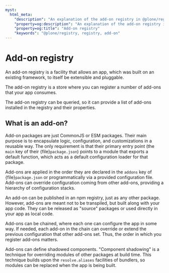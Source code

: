 ```yaml
---
myst:
  html_meta:
    "description": "An explanation of the add-on registry in @plone/registry"
    "property=og:description": "An explanation of the add-on registry in @plone/registry"
    "property=og:title": "Add-on registry"
    "keywords": "@plone/registry, registry, add-on"
---
```


# Add-on registry

An add-on registry is a facility that allows an app, which was built on an existing framework, to itself be extensible and pluggable.

The add-on registry is a store where you can register a number of add-ons that your app consumes.

The add-on registry can be queried, so it can provide a list of add-ons installed in the registry and their properties.


## What is an add-on?

Add-on packages are just CommonJS or ESM packages.
Their main purpose is to encapsulate logic, configuration, and customizations in a reusable way.
The only requirement is that their primary entry point (the `main` key of their {file}`package.json`) points to a module that exports a default function, which acts as a default configuration loader for that package.

Add-ons are applied in the order they are declared in the `addons` key of {file}`package.json` or programmatically via a provided configuration file.
Add-ons can override configuration coming from other add-ons, providing a hierarchy of configuration stacks.

An add-on can be published in an npm registry, just as any other package.
However, add-ons are meant not to be transpiled, but built along with your app code.
They can be released as "source" packages or used directly in your app as local code.

Add-ons can be chained, where each one can configure the app in some way.
If needed, each add-on in the chain can override or extend the previous configuration that other add-ons set.
Thus, the order in which you register add-ons matters.

Add-ons can define shadowed components.
"Component shadowing" is a technique for overriding modules of other packages at build time.
This technique builds upon the `resolve.aliases` facilities of bundlers, so modules can be replaced when the app is being built.

